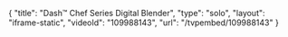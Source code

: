 {
    "title": "Dash&trade; Chef Series Digital Blender",
    "type": "solo",
    "layout": "iframe-static",
    "videoId": "109988143",
    "url": "\/tvpembed\/109988143"
}